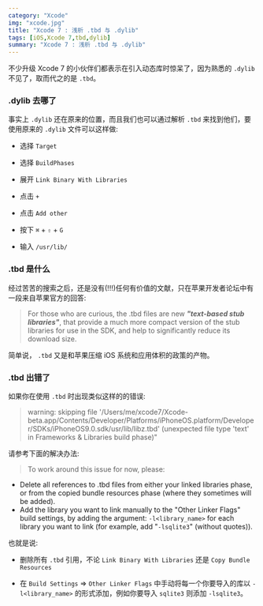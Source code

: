 ```yaml
---
category: "Xcode"
img: "xcode.jpg"
title: "Xcode 7 : 浅析 .tbd 与 .dylib"
tags: [iOS,Xcode 7,tbd,dylib]
summary: "Xcode 7 : 浅析 .tbd 与 .dylib"
---
```

不少升级 Xcode 7 的小伙伴们都表示在引入动态库时惊呆了，因为熟悉的 `.dylib` 不见了，取而代之的是 `.tbd`。

### .dylib 去哪了

事实上 `.dylib` 还在原来的位置，而且我们也可以通过解析 `.tbd` 来找到他们，要使用原来的 `.dylib` 文件可以这样做:

* 选择 `Target`

* 选择 `BuildPhases`

* 展开 `Link Binary With Libraries`

* 点击 `+`

* 点击 `Add other`

* 按下 `⌘` + `⇧` + `G`

* 输入 `/usr/lib/`

### .tbd 是什么

经过苦苦的搜索之后，还是没有(!!!)任何有价值的文献，只在苹果开发者论坛中有一段来自苹果官方的回答:

> For those who are curious, the .tbd files are new ***"text-based stub libraries"***, that provide a much more compact version of the stub libraries for use in the SDK, and help to significantly reduce its download size.

简单说， `.tbd` 又是和苹果压缩 iOS 系统和应用体积的政策的产物。

### .tbd 出错了

如果你在使用 `.tbd` 时出现类似这样的的错误:

>  warning: skipping file '/Users/me/xcode7/Xcode-beta.app/Contents/Developer/Platforms/iPhoneOS.platform/Developer/SDKs/iPhoneOS9.0.sdk/usr/lib/libz.tbd' (unexpected file type 'text' in Frameworks & Libraries build phase)"

请参考下面的解决办法:

> To work around this issue for now, please:
>
* Delete all references to .tbd files from either your linked libraries phase, or from the copied bundle resources phase (where they sometimes will be added).
* Add the library you want to link manually to the "Other Linker Flags" build settings, by adding the argument:
             `-l<library_name>`
          for each library you want to link (for example, add "`-lsqlite3`" (without quotes)).

也就是说:

* 删除所有 `.tbd` 引用，不论 `Link Binary With Libraries` 还是 `Copy Bundle Resources`

* 在 `Build Settings` => `Other Linker Flags` 中手动将每一个你要导入的库以 `-l<library_name>` 的形式添加，例如你要导入 `sqlite3` 则添加 `-lsqlite3`。
